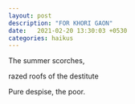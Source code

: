 ```yaml
---
layout: post
description: "FOR KHORI GAON"
date:   2021-02-20 13:30:03 +0530
categories: haikus
---
```

The summer scorches,

razed roofs of the destitute

Pure despise, the poor.
